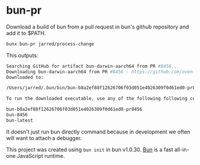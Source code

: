 # bun-pr

Download a build of bun from a pull request in bun's github repository and add it to $PATH.

```sh
bunx bun-pr jarred/process-change
```

This outputs:

```sh
Searching GitHub for artifact bun-darwin-aarch64 from PR #8456...
Downloading bun-darwin-aarch64 from PR #8456 - https://github.com/oven-sh/bun/actions/runs/8166869540
Downloaded to:

/Users/jarred/.bun/bin/bun-b8a2ef88f12626706f03d051e4026309f0d61ed0-pr8456

To run the downloaded executable, use any of the following following commands:

bun-b8a2ef88f12626706f03d051e4026309f0d61ed0-pr8456
bun-8456
bun-latest
```

It doesn't just run bun directly command because in development we often will want to attach a debugger.

This project was created using `bun init` in bun v1.0.30. [Bun](https://bun.sh) is a fast all-in-one JavaScript runtime.
